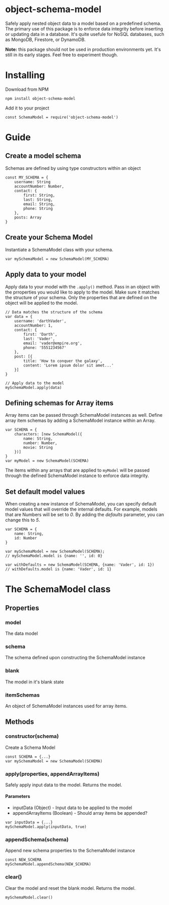 # object-schema-model
Safely apply nested object data to a model based on a predefined schema. The primary use of this package is to enforce data integrity before inserting or updating data in a database. It's quite usefule for NoSQL databases, such as MongoDB, Firestore, or DynamoDB.

**Note:** this package should not be used in production environments yet. It's still in its early stages. Feel free to experiment though.

# Installing
Download from NPM
```
npm install object-schema-model
```
Add it to your project
```
const SchemaModel = require('object-schema-model')
```

# Guide
## Create a model schema
Schemas are defined by using type constructors within an object
```
const MY_SCHEMA = {
    username: String
    accountNumber: Number,
    contact: {
        first: String,
        last: String,
        email: String,
        phone: String
    },
    posts: Array
}
```

## Create your Schema Model
Instantiate a SchemaModel class with your schema.
```
var mySchemaModel = new SchemaModel(MY_SCHEMA)
```

## Apply data to your model
Apply data to your model with the `.apply()` method. Pass in an object with the prroperties you would like to apply to the model. Make sure it matches the structure of your schema. Only the properties that are defined on the object will be applied to the model.
```
// Data matches the structure of the schema
var data = {
    username: 'darthVader',
    accountNumber: 1,
    contact: {
        first: 'Darth',
        last: 'Vader',
        email: 'vader@empire.org',
        phone: '5551234567'
    },
    post: [{
        title: 'How to conquer the galaxy',
        content: 'Lorem ipsum dolor sit amet...'
    }]
}

// Apply data to the model
mySchemaModel.apply(data)
```

## Defining schemas for Array items
Array items can be passed through SchemaModel instances as well. Define array item schemas by adding a SchemaModel instance within an Array.
```
var SCHEMA = {
    characters: [new SchemaModel({
        name: String,
        number: Number,
        movie: String
    })]
}
var myModel = new SchemaModel(SCHEMA)
```
The items within any arrays that are applied to `myModel` will be passed through the defined SchemaModel instance to enforce data integrity. 

## Set default model values
When creating a new instance of SchemaModel, you can specify default model values that will override the internal defaults. For example, models that are Numbers will be set to _0_. By adding the _defaults_ parameter, you can change this to _5_.
```
var SCHEMA = {
    name: String,
    id: Number
}

var mySchemaModel = new SchemaModel(SCHEMA);
// mySchemaModel.model is {name: '', id: 0}

var withDefaults = new SchemaModel(SCHEMA, {name: 'Vader', id: 1})
// withDefaults.model is {name: 'Vader', id: 1}
```

# The SchemaModel class
## Properties
### model
The data model

### schema
The schema defined upon constructing the SchemaModel instance

### blank
The model in it's blank state

### itemSchemas
An object of SchemaModel instances used for array items.

## Methods
### constructor(schema)
Create a Schema Model
```
const SCHEMA = {...}
var mySchemaModel = new SchemaModel(SCHEMA)
```
### apply(properties, appendArrayItems)
Safely apply input data to the model. Returns the model.
#### Parameters
- inputData (Object) - Input data to be applied to the model
- appendArrayItems (Boolean) - Should array items be appended?
```
var inputData = {...}
mySchemaModel.apply(inputData, true)
```

### appendSchema(schema)
Append new schema properties to the SchemaModel instance
```
const NEW_SCHEMA
mySchemaModel.appendSchema(NEW_SCHEMA)
```

### clear()
Clear the model and reset the blank model. Returns the model.
```
mySchemaModel.clear()
```
